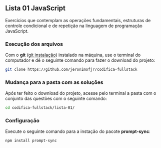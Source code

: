 ## Lista 01 JavaScript

Exercícios que contemplam as operações fundamentais, estruturas de controle condicional e de repetição na linguagem de programação JavaScript.


### Execução dos arquivos

Com o **git** ([git instalação](https://git-scm.com/book/pt-br/v2/Come%C3%A7ando-Instalando-o-Git)) instalado na máquina, use o terminal do computador e dê o seguinte comando para fazer o download do projeto:


<!--MAIN_BEGIN-->
```bash
git clone https://github.com/jeronimofjr/codifica-fullstack
```
<!--MAIN_END-->

### Mudança para a pasta com as soluções

Após ter feito o download do projeto, acesse pelo terminal a pasta com o conjunto das questões com o seguinte comando:
<!--MAIN_BEGIN-->
```bash
cd codifica-fullstack/lista-01/
```
<!--MAIN_END-->

### Configuração

Execute o seguinte comando para a instação do pacote **prompt-sync**:
<!--MAIN_BEGIN-->
```bash
npm install prompt-sync
```
<!--MAIN_END-->




